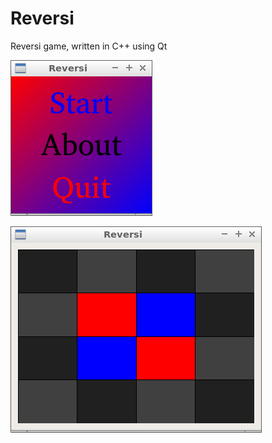 # Reversi

Reversi game, written in C++ using Qt

![Reversi menu v2.0](Screenshots/ReversiMenu_2_0.png)

![Reversi v2.0](Screenshots/Reversi_2_0.png)

